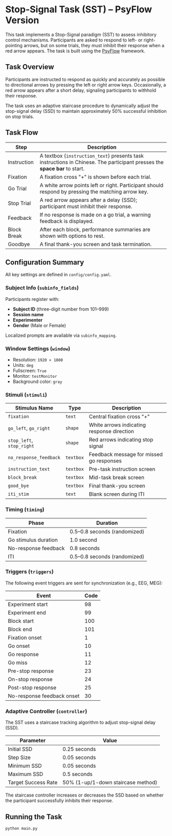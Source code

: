 # Stop-Signal Task (SST) – PsyFlow Version

This task implements a Stop-Signal paradigm (SST) to assess inhibitory control mechanisms. Participants are asked to respond to left- or right-pointing arrows, but on some trials, they must inhibit their response when a red arrow appears. The task is built using the [PsyFlow](https://taskbeacon.github.io/psyflow/) framework.



## Task Overview

Participants are instructed to respond as quickly and accurately as possible to directional arrows by pressing the left or right arrow keys. Occasionally, a red arrow appears after a short delay, signaling participants to withhold their response.

The task uses an adaptive staircase procedure to dynamically adjust the stop-signal delay (SSD) to maintain approximately 50% successful inhibition on stop trials.



## Task Flow

| Step        | Description |
|-|-|
| Instruction | A textbox (`instruction_text`) presents task instructions in Chinese. The participant presses the **space bar** to start. |
| Fixation    | A fixation cross "+" is shown before each trial. |
| Go Trial    | A white arrow points left or right. Participant should respond by pressing the matching arrow key. |
| Stop Trial  | A red arrow appears after a delay (SSD); participant must inhibit their response. |
| Feedback    | If no response is made on a go trial, a warning feedback is displayed. |
| Block Break | After each block, performance summaries are shown with options to rest. |
| Goodbye     | A final thank-you screen and task termination.



## Configuration Summary

All key settings are defined in `config/config.yaml`.

### Subject Info (`subinfo_fields`)
Participants register with:
- **Subject ID** (three-digit number from 101–999)
- **Session name**
- **Experimenter**
- **Gender** (Male or Female)

Localized prompts are available via `subinfo_mapping`.



### Window Settings (`window`)
- Resolution: `1920 × 1080`
- Units: `deg`
- Fullscreen: `True`
- Monitor: `testMonitor`
- Background color: `gray`



### Stimuli (`stimuli`)
| Stimulus Name         | Type    | Description |
|-|-|-|
| `fixation`            | `text`  | Central fixation cross "+" |
| `go_left`, `go_right` | `shape` | White arrows indicating response direction |
| `stop_left`, `stop_right` | `shape` | Red arrows indicating stop signal |
| `no_response_feedback`| `textbox` | Feedback message for missed go responses |
| `instruction_text`    | `textbox` | Pre-task instruction screen |
| `block_break`         | `textbox` | Mid-task break screen |
| `good_bye`            | `textbox` | Final thank-you screen |
| `iti_stim`            | `text`   | Blank screen during ITI |



### Timing (`timing`)
| Phase                | Duration |
|-|-|
| Fixation             | 0.5–0.8 seconds (randomized) |
| Go stimulus duration | 1.0 second |
| No-response feedback | 0.8 seconds |
| ITI                  | 0.5–0.8 seconds (randomized) |



### Triggers (`triggers`)
The following event triggers are sent for synchronization (e.g., EEG, MEG):

| Event                | Code |
|-|-|
| Experiment start     | 98 |
| Experiment end       | 99 |
| Block start          | 100 |
| Block end            | 101 |
| Fixation onset       | 1 |
| Go onset             | 10 |
| Go response          | 11 |
| Go miss              | 12 |
| Pre-stop response    | 23 |
| On-stop response     | 24 |
| Post-stop response   | 25 |
| No-response feedback onset | 30 |



### Adaptive Controller (`controller`)
The SST uses a staircase tracking algorithm to adjust stop-signal delay (SSD).

| Parameter               | Value |
|-|-|
| Initial SSD             | 0.25 seconds |
| Step Size               | 0.05 seconds |
| Minimum SSD             | 0.05 seconds |
| Maximum SSD             | 0.5 seconds |
| Target Success Rate     | 50% (1-up/1-down staircase method) |

The staircase controller increases or decreases the SSD based on whether the participant successfully inhibits their response.


## Running the Task

```python
python main.py
```
